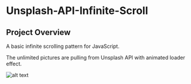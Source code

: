 # Unsplash-API-Infinite-Scroll

## Project Overview
A basic infinite scrolling pattern for JavaScript.

The unlimited pictures are pulling from Unsplash API with animated loader effect.

![alt text](https://github.com/defeinium/Unsplash-API-Infinite-Scroll/blob/master/image.jpg?raw=true)





